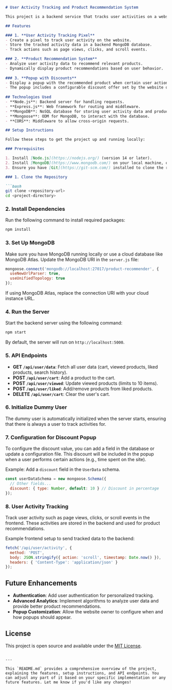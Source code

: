 

```markdown
# User Activity Tracking and Product Recommendation System

This project is a backend service that tracks user activities on a website and provides product recommendations based on the tracked data. It also includes a popup functionality that displays recommended products with a discount offer when certain user actions are performed.

## Features

### 1. **User Activity Tracking Pixel**
- Create a pixel to track user activity on the website.
- Store the tracked activity data in a backend MongoDB database.
- Track actions such as page views, clicks, and scroll events.

### 2. **Product Recommendation System**
- Analyze user activity data to recommend relevant products.
- Dynamically display product recommendations based on user behavior.
  
### 3. **Popup with Discounts**
- Display a popup with the recommended product when certain user actions occur (e.g., scrolling or spending time on the site).
- The popup includes a configurable discount offer set by the website owner.
  
## Technologies Used
- **Node.js**: Backend server for handling requests.
- **Express.js**: Web framework for routing and middleware.
- **MongoDB**: NoSQL database for storing user activity data and product details.
- **Mongoose**: ODM for MongoDB, to interact with the database.
- **CORS**: Middleware to allow cross-origin requests.

## Setup Instructions

Follow these steps to get the project up and running locally:

### Prerequisites

1. Install [Node.js](https://nodejs.org/) (version 14 or later).
2. Install [MongoDB](https://www.mongodb.com/) on your local machine, or set up a cloud instance (e.g., MongoDB Atlas).
3. Ensure you have [Git](https://git-scm.com/) installed to clone the repository.

### 1. Clone the Repository

```bash
git clone <repository-url>
cd <project-directory>
```

### 2. Install Dependencies

Run the following command to install required packages:

```bash
npm install
```

### 3. Set Up MongoDB

Make sure you have MongoDB running locally or use a cloud database like MongoDB Atlas. Update the MongoDB URI in the `server.js` file:

```js
mongoose.connect('mongodb://localhost:27017/product-recommender', {
  useNewUrlParser: true,
  useUnifiedTopology: true
});
```

If using MongoDB Atlas, replace the connection URI with your cloud instance URL.

### 4. Run the Server

Start the backend server using the following command:

```bash
npm start
```

By default, the server will run on `http://localhost:5000`.

### 5. API Endpoints

- **GET `/api/user/data`**: Fetch all user data (cart, viewed products, liked products, search history).
- **POST `/api/user/cart`**: Add a product to the cart.
- **POST `/api/user/viewed`**: Update viewed products (limits to 10 items).
- **POST `/api/user/liked`**: Add/remove products from liked products.
- **DELETE `/api/user/cart`**: Clear the user's cart.

### 6. Initialize Dummy User

The dummy user is automatically initialized when the server starts, ensuring that there is always a user to track activities for.

### 7. Configuration for Discount Popup

To configure the discount value, you can add a field in the database or update a configuration file. This discount will be included in the popup when a user performs certain actions (e.g., time spent on the site).

Example: Add a `discount` field in the `UserData` schema.

```js
const userDataSchema = new mongoose.Schema({
  // Other fields...
  discount: { type: Number, default: 10 } // Discount in percentage
});
```

### 8. User Activity Tracking

Track user activity such as page views, clicks, or scroll events in the frontend. These activities are stored in the backend and used for product recommendations.

Example frontend setup to send tracked data to the backend:

```javascript
fetch('/api/user/activity', {
  method: 'POST',
  body: JSON.stringify({ action: 'scroll', timestamp: Date.now() }),
  headers: { 'Content-Type': 'application/json' }
});
```

## Future Enhancements

- **Authentication**: Add user authentication for personalized tracking.
- **Advanced Analytics**: Implement algorithms to analyze user data and provide better product recommendations.
- **Popup Customization**: Allow the website owner to configure when and how popups should appear.

## License

This project is open source and available under the [MIT License](LICENSE).
```

---

This `README.md` provides a comprehensive overview of the project, explaining the features, setup instructions, and API endpoints. You can adjust any part of it based on your specific implementation or any future features. Let me know if you'd like any changes!
